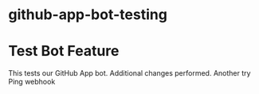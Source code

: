 # github-app-bot-testing

# Test Bot Feature
This tests our GitHub App bot.
 Additional changes performed.
Another try
Ping webhook
